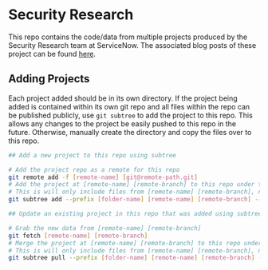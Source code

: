 # Security Research

This repo contains the code/data from multiple projects produced by the Security Research team at ServiceNow. The associated blog posts of these project can be found [here](https://securitylab.servicenow.com/research/).

## Adding Projects

Each project added should be in its own directory. If the project being added is contained within its own git repo and all files within the repo can be published publicly, use `git subtree` to add the project to this repo. This allows any changes to the project be easily pushed to this repo in the future. Otherwise, manually create the directory and copy the files over to this repo.

```bash
## Add a new project to this repo using subtree

# Add the project repo as a remote for this repo
git remote add -f [remote-name] [git@remote-path.git]
# Add the project at [remote-name] [remote-branch] to this repo under the folder [folder-name]
# This is will only include files from [remote-name] [remote-branch], no commits will be copied over
git subtree add --prefix [folder-name] [remote-name] [remote-branch] --squash

## Update an existing project in this repo that was added using subtree

# Grab the new data from [remote-name] [remote-branch]
git fetch [remote-name] [remote-branch]
# Merge the project at [remote-name] [remote-branch] to this repo under the folder [folder-name]
# This is will only include files from [remote-name] [remote-branch], no commits will be copied over
git subtree pull --prefix [folder-name] [remote-name] [remote-branch] --squash
```